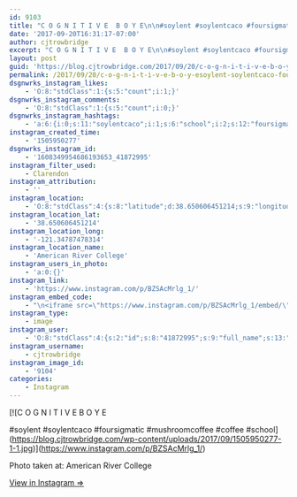 ```yaml
---
id: 9103
title: "C O G N I T I V E  B O Y E\n\n#soylent #soylentcaco #foursigmatic #mushroomcoffee #coffee #school"
date: '2017-09-20T16:31:17-07:00'
author: cjtrowbridge
excerpt: "C O G N I T I V E  B O Y E\n\n#soylent #soylentcaco #foursigmatic #mushroomcoffee #coffee #school"
layout: post
guid: 'https://blog.cjtrowbridge.com/2017/09/20/c-o-g-n-i-t-i-v-e-b-o-y-esoylent-soylentcaco-foursigmatic-mushroomcoffee-coffee-school/'
permalink: /2017/09/20/c-o-g-n-i-t-i-v-e-b-o-y-esoylent-soylentcaco-foursigmatic-mushroomcoffee-coffee-school/
dsgnwrks_instagram_likes:
    - 'O:8:"stdClass":1:{s:5:"count";i:1;}'
dsgnwrks_instagram_comments:
    - 'O:8:"stdClass":1:{s:5:"count";i:0;}'
dsgnwrks_instagram_hashtags:
    - 'a:6:{i:0;s:11:"soylentcaco";i:1;s:6:"school";i:2;s:12:"foursigmatic";i:3;s:6:"coffee";i:4;s:7:"soylent";i:5;s:14:"mushroomcoffee";}'
instagram_created_time:
    - '1505950277'
dsgnwrks_instagram_id:
    - '1608349954686193653_41872995'
instagram_filter_used:
    - Clarendon
instagram_attribution:
    - ''
instagram_location:
    - 'O:8:"stdClass":4:{s:8:"latitude";d:38.650606451214;s:9:"longitude";d:-121.34787478314;s:4:"name";s:22:"American River College";s:2:"id";i:75138;}'
instagram_location_lat:
    - '38.650606451214'
instagram_location_long:
    - '-121.34787478314'
instagram_location_name:
    - 'American River College'
instagram_users_in_photo:
    - 'a:0:{}'
instagram_link:
    - 'https://www.instagram.com/p/BZSAcMrlg_1/'
instagram_embed_code:
    - "\n<iframe src=\"https://www.instagram.com/p/BZSAcMrlg_1/embed/\" width=\"612\" height=\"710\" frameborder=\"0\" scrolling=\"no\" allowtransparency=\"true\" class=\"insta-image-embed\"></iframe>\n"
instagram_type:
    - image
instagram_user:
    - 'O:8:"stdClass":4:{s:2:"id";s:8:"41872995";s:9:"full_name";s:13:"CJ Trowbridge";s:15:"profile_picture";s:96:"https://scontent.cdninstagram.com/t51.2885-19/s150x150/13724650_1188772791164794_142557231_a.jpg";s:8:"username";s:12:"cjtrowbridge";}'
instagram_username:
    - cjtrowbridge
instagram_image_id:
    - '9104'
categories:
    - Instagram
---
```


[![C O G N I T I V E  B O Y E

#soylent #soylentcaco #foursigmatic #mushroomcoffee #coffee #school](https://blog.cjtrowbridge.com/wp-content/uploads/2017/09/1505950277-1-1.jpg)](https://www.instagram.com/p/BZSAcMrlg_1/)

Photo taken at: American River College

[View in Instagram ⇒](https://www.instagram.com/p/BZSAcMrlg_1/)